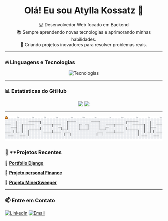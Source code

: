 <h1 align="center">Olá! Eu sou Atylla Kossatz 👋</h1>

<p align="center">
💻 Desenvolvedor Web focado em Backend <br>
📚 Sempre aprendendo novas tecnologias e aprimorando minhas habilidades. <br>
🚀 Criando projetos inovadores para resolver problemas reais. 
</p>

---

### 🔥 **Linguagens e Tecnologias**
<p align="center">
  <img src="https://skillicons.dev/icons?i=java,golang,django,python,php,mysql,git,linux,docker,tailwind,html,css" alt="Tecnologias" />
</p>

---

### 📊 **Estatísticas do GitHub**
<p align="center">
  <img width="48%" src="https://github-readme-stats.vercel.app/api?username=SrKossatz&show_icons=true&theme=radical"/>
  <img width="52%" src="https://github-readme-streak-stats.herokuapp.com/?user=SrKossatz&theme=radical"/>
</p>

---

<!--
---
### 🐍 GitHub Contribution Snake
![Snake animation](https://github.com/SrKossatz/SrKossatz/blob/main/dist/github-contribution-grid-snake-dark.svg)

---
-->

<picture>
  <source media="(prefers-color-scheme: dark)" srcset="https://raw.githubusercontent.com/SrKossatz/SrKossatz/output/pacman-contribution-graph-dark.svg">
  <source media="(prefers-color-scheme: light)" srcset="https://raw.githubusercontent.com/SrKossatz/SrKossatz/output/pacman-contribution-graph.svg">
  <img alt="pacman contribution graph" src="https://raw.githubusercontent.com/SrKossatz/SrKossatz/output/pacman-contribution-graph.svg">
</picture>


### 🚀 **Projetos Recentes
📌 [**Portfolio Django**](https://portfolio-u63n.onrender.com)  

📌 [**Projeto personal Finance**](https://github.com/SrKossatz/personal-finance-manager)

📌 [**Projeto MinerSweeper**](https://github.com/SrKossatz/Minesweeper)



---

### 📫 **Entre em Contato**
[![LinkedIn](https://img.shields.io/badge/-LinkedIn-blue?style=flat-square&logo=linkedin)](https://www.linkedin.com/in/atyllakossatz/)
[![Email](https://img.shields.io/badge/-Email-red?style=flat-square&logo=gmail)](mailto:atyllakossatz@gmail.com)


